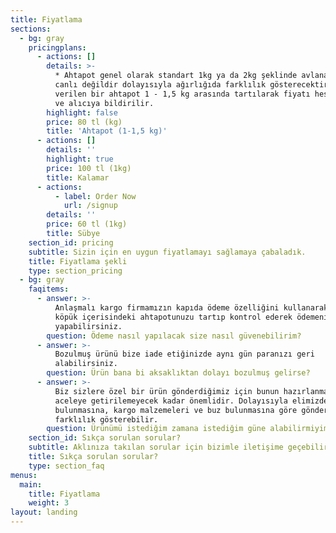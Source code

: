 ```yaml
---
title: Fiyatlama
sections:
  - bg: gray
    pricingplans:
      - actions: []
        details: >-
          * Ahtapot genel olarak standart 1kg ya da 2kg şeklinde avlanabilen bir
          canlı değildir dolayısıyla ağırlığıda farklılık gösterecektir. Sipariş
          verilen bir ahtapot 1 - 1,5 kg arasında tartılarak fiyatı hesaplanır
          ve alıcıya bildirilir.
        highlight: false
        price: 80 tl (kg)
        title: 'Ahtapot (1-1,5 kg)'
      - actions: []
        details: ''
        highlight: true
        price: 100 tl (1kg)
        title: Kalamar
      - actions:
          - label: Order Now
            url: /signup
        details: ''
        price: 60 tl (1kg)
        title: Sübye
    section_id: pricing
    subtitle: Sizin için en uygun fiyatlamayı sağlamaya çabaladık.
    title: Fiyatlama şekli
    type: section_pricing
  - bg: gray
    faqitems:
      - answer: >-
          Anlaşmalı kargo firmamızın kapıda ödeme özelliğini kullanarak. Strafor
          köpük içerisindeki ahtapotunuzu tartıp kontrol ederek ödemenizi
          yapabilirsiniz.
        question: Ödeme nasıl yapılacak size nasıl güvenebilirim?
      - answer: >-
          Bozulmuş ürünü bize iade etiğinizde aynı gün paranızı geri
          alabilirsiniz.
        question: Ürün bana bi aksaklıktan dolayı bozulmuş gelirse?
      - answer: >-
          Biz sizlere özel bir ürün gönderdiğimiz için bunun hazırlanması
          aceleye getirilemeyecek kadar önemlidir. Dolayısıyla elimizde ürün
          bulunmasına, kargo malzemeleri ve buz bulunmasına göre gönderim günü
          farklılık gösterebilir.
        question: Ürünümü istediğim zamana istediğim güne alabilirmiyim?
    section_id: Sıkça sorulan sorular?
    subtitle: Aklınıza takılan sorular için bizimle iletişime geçebilirsiniz.
    title: Sıkça sorulan sorular?
    type: section_faq
menus:
  main:
    title: Fiyatlama
    weight: 3
layout: landing
---
```


